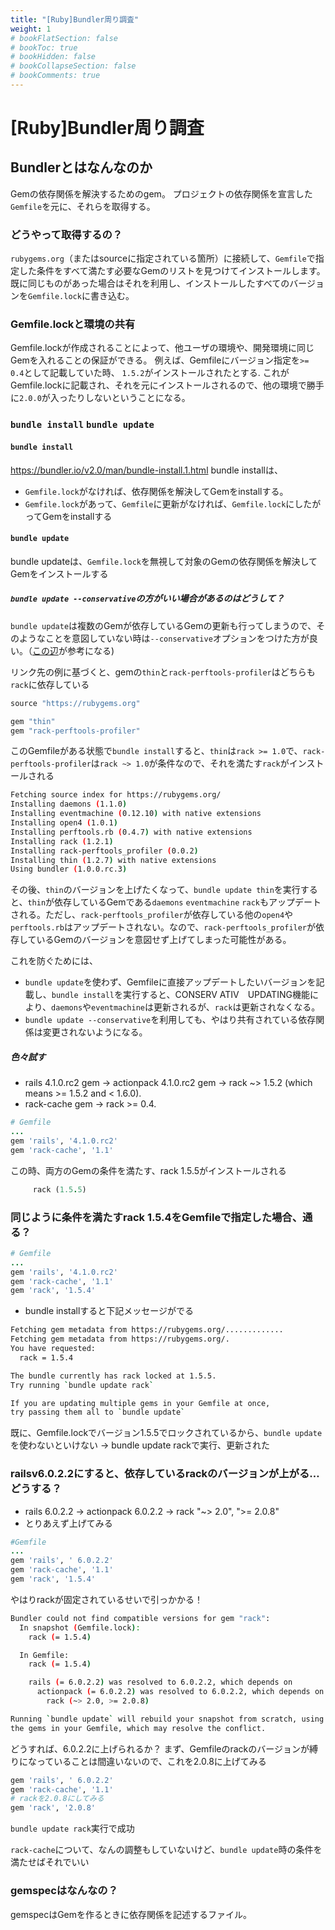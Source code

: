 ```yaml
---
title: "[Ruby]Bundler周り調査"
weight: 1
# bookFlatSection: false
# bookToc: true
# bookHidden: false
# bookCollapseSection: false
# bookComments: true
---
```


# [Ruby]Bundler周り調査

## Bundlerとはなんなのか

Gemの依存関係を解決するためのgem。
プロジェクトの依存関係を宣言した`Gemfile`を元に、それらを取得する。

### どうやって取得するの？
`rubygems.org`（またはsourceに指定されている箇所）に接続して、`Gemfile`で指定した条件をすべて満たす必要なGemのリストを見つけてインストールします。
既に同じものがあった場合はそれを利用し、インストールしたすべてのバージョンを`Gemfile.lock`に書き込む。

### Gemfile.lockと環境の共有
Gemfile.lockが作成されることによって、他ユーザの環境や、開発環境に同じGemを入れることの保証ができる。
例えば、Gemfileにバージョン指定を`>= 0.4`として記載していた時、
`1.5.2`がインストールされたとする.
これがGemfile.lockに記載され、それを元にインストールされるので、他の環境で勝手に`2.0.0`が入ったりしないということになる。

### `bundle install` `bundle update`

#### `bundle install`
https://bundler.io/v2.0/man/bundle-install.1.html
bundle installは、
- `Gemfile.lock`がなければ、依存関係を解決してGemをinstallする。
- `Gemfile.lock`があって、`Gemfile`に更新がなければ、`Gemfile.lock`にしたがってGemをinstallする



#### `bundle update`
bundle updateは、`Gemfile.lock`を無視して対象のGemの依存関係を解決してGemをインストールする

##### `bundle update --conservative`の方がいい場合があるのはどうして？
`bundle update`は複数のGemが依存しているGemの更新も行ってしまうので、そのようなことを意図していない時は`--conservative`オプションをつけた方が良い。（[この辺](https://bundler.io/v2.0/man/bundle-update.1.html#OVERLAPPING-DEPENDENCIES)が参考になる)

リンク先の例に基づくと、gemの`thin`と`rack-perftools-profiler`はどちらも`rack`に依存している
```ruby
source "https://rubygems.org"

gem "thin"
gem "rack-perftools-profiler"
```
このGemfileがある状態で`bundle install`すると、`thin`は`rack >= 1.0`で、`rack-perftools-profiler`は`rack ~> 1.0`が条件なので、それを満たす`rack`がインストールされる

```bash
Fetching source index for https://rubygems.org/
Installing daemons (1.1.0)
Installing eventmachine (0.12.10) with native extensions
Installing open4 (1.0.1)
Installing perftools.rb (0.4.7) with native extensions
Installing rack (1.2.1)
Installing rack-perftools_profiler (0.0.2)
Installing thin (1.2.7) with native extensions
Using bundler (1.0.0.rc.3)
```
その後、`thin`のバージョンを上げたくなって、`bundle update thin`を実行すると、`thin`が依存しているGemである`daemons` `eventmachine` `rack`もアップデートされる。ただし、`rack-perftools_profiler`が依存している他の`open4`や`perftools.rb`はアップデートされない。なので、`rack-perftools_profiler`が依存しているGemのバージョンを意図せず上げてしまった可能性がある。

これを防ぐためには、
- `bundle update`を使わず、Gemfileに直接アップデートしたいバージョンを記載し、`bundle install`を実行すると、CONSERV ATIV　UPDATING機能により、`daemons`や`eventmachine`は更新されるが、`rack`は更新されなくなる。
- `bundle update --conservative`を利用しても、やはり共有されている依存関係は変更されないようになる。

##### 色々試す

- rails 4.1.0.rc2 gem -> actionpack 4.1.0.rc2 gem -> rack ~> 1.5.2 (which means >= 1.5.2 and < 1.6.0). 
- rack-cache gem -> rack >= 0.4. 

```ruby
# Gemfile
...
gem 'rails', '4.1.0.rc2'
gem 'rack-cache', '1.1'
```

この時、両方のGemの条件を満たす、rack 1.5.5がインストールされる

```ruby
     rack (1.5.5)
```

### 同じように条件を満たすrack 1.5.4をGemfileで指定した場合、通る？

```ruby
# Gemfile
...
gem 'rails', '4.1.0.rc2'
gem 'rack-cache', '1.1'
gem 'rack', '1.5.4'
```

- bundle installすると下記メッセージがでる

```bash
Fetching gem metadata from https://rubygems.org/.............
Fetching gem metadata from https://rubygems.org/.
You have requested:
  rack = 1.5.4

The bundle currently has rack locked at 1.5.5.
Try running `bundle update rack`

If you are updating multiple gems in your Gemfile at once,
try passing them all to `bundle update`
```

既に、Gemfile.lockでバージョン1.5.5でロックされているから、`bundle update`を使わないといけない
-> bundle update rackで実行、更新された

### railsv6.0.2.2にすると、依存しているrackのバージョンが上がる…どうする？

- rails 6.0.2.2 -> actionpack 6.0.2.2 -> rack  "~> 2.0", ">= 2.0.8"
- とりあえず上げてみる

```ruby
#Gemfile
...
gem 'rails', ' 6.0.2.2'
gem 'rack-cache', '1.1'
gem 'rack', '1.5.4'
```

やはりrackが固定されているせいで引っかかる！
```bash
Bundler could not find compatible versions for gem "rack":
  In snapshot (Gemfile.lock):
    rack (= 1.5.4)

  In Gemfile:
    rack (= 1.5.4)

    rails (= 6.0.2.2) was resolved to 6.0.2.2, which depends on
      actionpack (= 6.0.2.2) was resolved to 6.0.2.2, which depends on
        rack (~> 2.0, >= 2.0.8)

Running `bundle update` will rebuild your snapshot from scratch, using only
the gems in your Gemfile, which may resolve the conflict.
```
どうすれば、6.0.2.2に上げられるか？
まず、Gemfileのrackのバージョンが縛りになっていることは間違いないので、これを2.0.8に上げてみる

```Ruby
gem 'rails', ' 6.0.2.2'
gem 'rack-cache', '1.1'
# rackを2.0.8にしてみる
gem 'rack', '2.0.8'
```

`bundle update rack`実行で成功

`rack-cache`について、なんの調整もしていないけど、`bundle update`時の条件を満たせばそれでいい

### gemspecはなんなの？

gemspecはGemを作るときに依存関係を記述するファイル。